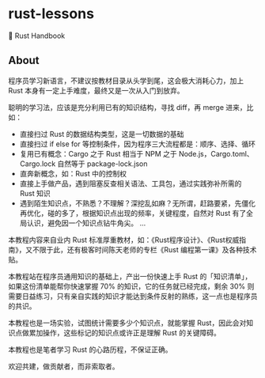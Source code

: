 # rust-lessons
📕 Rust Handbook

## About
程序员学习新语言，不建议按教材目录从头学到尾，这会极大消耗心力，加上 Rust 本身有一定上手难度，最终又是一次从入门到放弃。

聪明的学习法，应该是充分利用已有的知识结构，寻找 diff，再 merge 进来，比如：

- 直接扫过 Rust 的数据结构类型，这是一切数据的基础
- 直接扫过 if else for 等控制条件，因为程序三大流程都是：顺序、选择、循环
- 复用已有概念：Cargo 之于 Rust 相当于 NPM 之于 Node.js，Cargo.toml、Cargo.lock 自然等于 package-lock.json
- 直奔新概念，如：Rust 中的控制权
- 直接上手做产品，遇到阻塞反查相关语法、工具包，通过实践弥补所需的 Rust 知识
- 遇到陌生知识点，不熟悉？不理解？深挖乱如麻？无所谓，赶路要紧，先僵化再优化，碰的多了，根据知识点出现的频率，关键程度，自然对 Rust 有了全局认识，避免因一个知识点钻牛角尖。
...

本教程内容来自业内 Rust 标准厚重教材，如：《Rust程序设计》、《Rust权威指南》，又不限于此，还有极客时间陈天老师的专栏《Rust 编程第一课》及各种技术贴。

本教程站在程序员通用知识的基础上，产出一份快速上手 Rust 的「知识清单」，如果这份清单能帮你快速掌握 70% 的知识，它的任务就已经完成，剩余 30% 则需要日益练习，只有亲自实践的知识才能达到条件反射的熟练，这一点也是程序员的共识。

本教程也是一场实验，试图统计需要多少个知识点，就能掌握 Rust，因此会对知识点做累加操作，这些标记的知识点或许正是理解 Rust 的关键障碍。

本教程也是笔者学习 Rust 的心路历程，不保证正确。

欢迎共建，做贡献者，而非索取者。